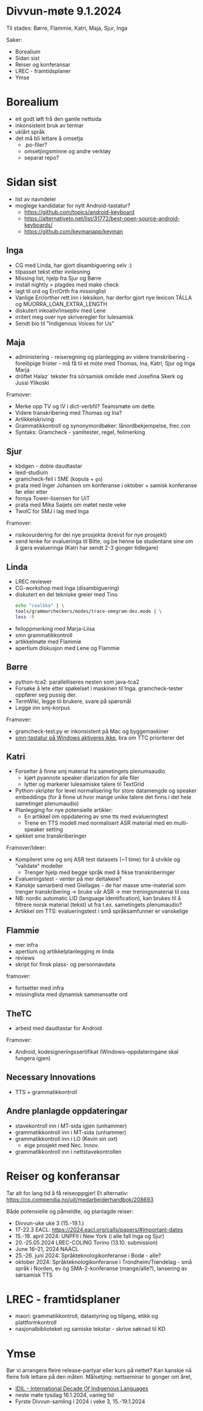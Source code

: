 # Divvun-møte 9.1.2024

Til stades:  Børre, Flammie, Katri, Maja, Sjur, Inga

Saker:

* Borealium
* Sidan sist
* Reiser og konferansar
* LREC - framtidsplaner
* Ymse

# Borealium

- eit godt løft frå den gamle nettsida
- inkonsistent bruk av termar
- uklårt språk
- det må bli lettare å omsetja
    - .po-filer?
    - omsetjingsminne og andre verktøy
    - separat repo?

# Sidan sist

* list av navndeler
* moglege kandidatar for nytt Android-tastatur?
    * <https://github.com/topics/android-keyboard>
    * <https://alternativeto.net/list/31772/best-open-source-android-keyboards/>
    * <https://github.com/keymanapp/keyman>

## Inga

- CG med Linda, har gjort disambiguering selv :)
- tilpasset tekst etter innlesning
- Missing list, hjelp fra Sjur og Børre
- install nightly > plagdes med make check
- lagt til ord og Err/Orth fra missinglist
- Vanlige Err/orther rett inn i leksikon, har derfor gjort nye lexicon TÁLLA og MUORRA_LOAN_EXTRA_LENGTH
- diskutert inkoativ/inseptiv med Lene
- irritert meg over nye skriveregler for lulesamisk
- Sendt bio til "Indigenous Voices for Us" 

## Maja

- administering - reiseregning og planlegging av videre transkribering - forelöpige frister - må få til et möte med Thomas, Ina, Katri, Sjur og Inga Marja 
- dröftet Halaz´ tekster fra sörsamisk område med Josefina Skerk og Jussi Ylikoski

Framover:
- Merke opp TV og IV i dict-verbfil? Teamsmøte om dette. 
- Videre transkribering med Thomas og Ina?
- Artikkelskriving
- Grammatikkontroll og synonymordbøker: lånordbekjempelse, frec.con 
- Syntaks: Gramcheck - yamltester, regel, feilmerking

## Sjur

- kbdgen - doble daudtastar
- lexd-studium
- gramcheck-feil i SME (kopula + `go`)
- prata med Inger Johansen om konferanse i oktober + samisk konferanse før eller etter
- fornya Tower-lisensen for UiT
- prata med Mika Saijets om møtet neste veke
- TwolC for SMJ i lag med Inga

Framover:
- risikovurdering for dei nye prosjekta (krevst for nye prosjekt)
- send lenke for evalueringa til Bitte, og be henne be studentane sine om å gjera evalueringa (Katri har sendt 2-3 gonger tidlegare)

## Linda

* LREC reviewer
* CG-workshop med Inga (disambiguering)
* diskutert en del tekniske greier med Tino
    ```sh
    echo "cealkka" | \
    tools/grammarcheckers/modes/trace-smegram-dev.mode | \
    less -R
    ```
* feiloppmerking med Marja-Liisa 
* smn grammatikkontroll
* artikkelmøte med Flammie
* apertium diskusjon med Lene og Flammie

## Børre
- python-tca2: parallelliseres nesten som java-tca2
- Forsøke å lete etter spøkelset i maskinen til Inga. gramcheck-tester oppfører seg pussig der.
- TermWiki, legge til brukere, svare på spørsmål
- Legge inn smj-korpus

Framover:
- gramcheck-test.py er inkonsistent på Mac og byggemaskiner
- [smn-tastatur på Windows aktiveres ikke](https://github.com/giellalt/keyboard-smn/issues/2), bra om TTC prioriterer det

## Katri

- Forsetter å finne smj material fra sametingets plenumsaudio
    - kjørt pyannote speaker diarization for alle filer 
    - lytter og markerer lulesamiske talere til TextGrid
- Python-skripter for level normalisering for store datamengde og speaker embeddings (for å finne ut hvor mange unike talere det finns i det hele sametinget plenumaudio)
- Planlegging for nye potensielle artikler:
    - En artikkel om oppdatering av sme tts med evalueringtest
    - Trene en TTS modell med normalisert ASR material med en multi-speaker setting
- sjekket sme transkriberinger 

Framover/Ideer:
- Kompileret sme og smj ASR test datasets (~1 time) for å utvikle og "validate" modeller
    - Trenger hjelp med begge språk med å fikse transkriberinger
- Evalueringstest - venter på mer deltakere?
- Kanskje samarbeid med Giellagas - de har masse sme-material som trenger transkribering -> bruke vår ASR -> mer treningsmaterial til oss
- NB: nordic automatic LID (language identification), kan brukes til å filtrere norsk material (tekst) ut fra t.ex. sametingets plenumaudio?
- Artikkel om TTS: evalueringstest i små språksamfunner er vanskelige 

## Flammie

* mer infra
* apertium og artikkelplanlegging m linda
* reviews
* skript for finsk plass- og personnavdata

framover:

* fortsetter med infra
* missinglista med dynamisk sammansatte ord

## TheTC

- arbeid med daudtastar for Android

Framover:
- Android, kodesigneringssertifikat (Windows-oppdateringane skal fungera igjen)

## Necessary Innovations

- TTS + grammatikkontroll

## Andre planlagde oppdateringar

* stavekontroll inn i MT-sida igjen (unhammer)
* grammatikkontroll inn i MT-sida (unhammer)
* grammatikkontroll inn i LO (Kevin sin oxt)
    - eige prosjekt med Nec. Innov.
* grammatikkontroll inn i nettstavekontrollen

# Reiser og konferansar

Tar alt for lang tid å få reiseoppgjer!
Et alternativ: <https://cp.compendia.no/uit/medarbeiderhandbok/208693>

Både potensielle og påmeldte, og planlagde reiser:

* Divvun-uke uke 3 (15.-19.1.)
* 17-22.3 EACL: <https://2024.eacl.org/calls/papers/#important-dates>
* 15.-19. april 2024: UNPFII i New York (i alle fall Inga og Sjur)
* 20.-25.05.2024 LREC-COLING Torino (13.10. submission)
* June 16–21, 2024 NAACL
* 25.-26. juni 2024: Språkteknologikonferanse i Bodø - alle?
* oktober 2024: Språkteknologikonferanse i Trondheim/Trøndelag - små språk i Norden, ev òg SMA-2-konferanse (mange/alle?), lansering av sørsamisk TTS

# LREC - framtidsplaner

* maori: grammatikkontroll, datastyring og tilgang, etikk og plattformkontroll
* nasjonalbiblioteket og samiske tekstar - skrive søknad til KD

# Ymse

Bør vi arrangera fleire release-partyar eller kurs på nettet? Kan kanskje nå fleire folk lettare på den måten. Målsetjing: nettseminar to gonger om året, 

* [IDIL - International Decade Of Indigenous Languages](https://fpcc.ca/stories/the-decade-of-indigenous-languages/)
* neste møte tysdag 16.1.2024, vanleg tid
* Fyrste Divvun-samling i 2024 i veke 3, 15.-19.1.2024
